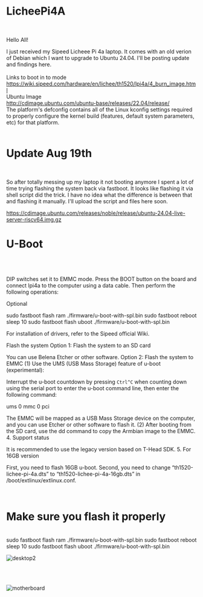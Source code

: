 # LicheePi4A
<br>


Hello All!

I just received my Sipeed Licheee Pi 4a laptop. It comes with an old verion of Debian which I want to upgrade to 
Ubuntu 24.04. I'll be posting update and findings here.
<br>
<br>
Links to boot in to mode<br>
https://wiki.sipeed.com/hardware/en/lichee/th1520/lpi4a/4_burn_image.html
<br>
Ubuntu Image
<br>
http://cdimage.ubuntu.com/ubuntu-base/releases/22.04/release/
<br>
The platform's defconfig contains all of the Linux kconfig settings required to properly configure the kernel build (features, default system parameters, etc) for that platform.
<br>
<br>
# Update Aug 19th

<br>

So after totally messing up my laptop it not booting anymore I spent a lot of time trying flashing the system back via fastboot. It looks like flashing it via shell script did the trick. I have no idea what the difference is between that and flashing it manually. I'll upload the script and files here soon.
<br>

https://cdimage.ubuntu.com/releases/noble/release/ubuntu-24.04-live-server-riscv64.img.gz

# U-Boot
<br>
<br>

DIP switches set it to EMMC mode. Press the BOOT button on the board and connect lpi4a to the computer using a data cable. Then perform the following operations:

Optional

sudo fastboot flash ram ./firmware/u-boot-with-spl.bin
sudo fastboot reboot
sleep 10
sudo fastboot flash uboot ./firmware/u-boot-with-spl.bin 


For installation of drivers, refer to the Sipeed official Wiki.

Flash the system
Option 1: Flash the system to an SD card

You can use Belena Etcher or other software.
Option 2: Flash the system to EMMC
(1) Use the UMS (USB Mass Storage) feature of u-boot (experimental):

Interrupt the u-boot countdown by pressing `Ctrl^C` when counting down using the serial port to enter the u-boot command line, then enter the following command:

ums 0 mmc 0 pci 

The EMMC will be mapped as a USB Mass Storage device on the computer, and you can use Etcher or other software to flash it.
(2) After booting from the SD card, use the dd command to copy the Armbian image to the EMMC.
4. Support status

It is recommended to use the legacy version based on T-Head SDK.
5. For 16GB version

First, you need to flash 16GB u-boot.
Second, you need to change “th1520-lichee-pi-4a.dts” to “th1520-lichee-pi-4a-16gb.dts” in /boot/extlinux/extlinux.conf.

<br>

# Make sure you flash it properly

<br>
sudo fastboot flash ram ./firmware/u-boot-with-spl.bin
sudo fastboot reboot
sleep 10
sudo fastboot flash uboot ./firmware/u-boot-with-spl.bin 
<br>


![desktop2](https://github.com/user-attachments/assets/ee8af285-b21d-43fd-8118-ef6123fbcb82)

<br>
<br>

![motherboard](https://github.com/user-attachments/assets/784c73ae-b4b3-4529-b4cf-e71c9f4525b4)
